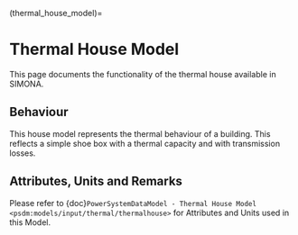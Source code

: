 (thermal_house_model)=
# Thermal House Model
This page documents the functionality of the thermal house available in SIMONA.

## Behaviour
This house model represents the thermal behaviour of a building. This reflects a simple shoe box with a thermal capacity and with transmission losses.

## Attributes, Units and Remarks

Please refer to  {doc}`PowerSystemDataModel - Thermal House Model <psdm:models/input/thermal/thermalhouse>` for Attributes and Units used in this Model.
